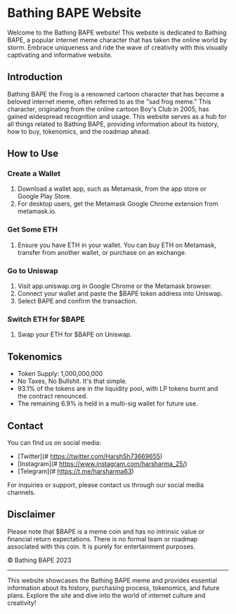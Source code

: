 # Bathing BAPE Website

Welcome to the Bathing BAPE website! This website is dedicated to Bathing BAPE, a popular internet meme character that has taken the online world by storm. Embrace uniqueness and ride the wave of creativity with this visually captivating and informative website.

## Introduction

Bathing BAPE the Frog is a renowned cartoon character that has become a beloved internet meme, often referred to as the "sad frog meme." This character, originating from the online cartoon Boy's Club in 2005, has gained widespread recognition and usage. This website serves as a hub for all things related to Bathing BAPE, providing information about its history, how to buy, tokenomics, and the roadmap ahead.

## How to Use

### Create a Wallet

1. Download a wallet app, such as Metamask, from the app store or Google Play Store.
2. For desktop users, get the Metamask Google Chrome extension from metamask.io.

### Get Some ETH

1. Ensure you have ETH in your wallet. You can buy ETH on Metamask, transfer from another wallet, or purchase on an exchange.

### Go to Uniswap

1. Visit app.uniswap.org in Google Chrome or the Metamask browser.
2. Connect your wallet and paste the $BAPE token address into Uniswap.
3. Select BAPE and confirm the transaction.

### Switch ETH for $BAPE

1. Swap your ETH for $BAPE on Uniswap.

## Tokenomics

- Token Supply: 1,000,000,000
- No Taxes, No Bullshit. It's that simple.
- 93.1% of the tokens are in the liquidity pool, with LP tokens burnt and the contract renounced.
- The remaining 6.9% is held in a multi-sig wallet for future use.

## Contact

You can find us on social media:

- [Twitter](# https://twitter.com/HarshSh73669655)
- [Instagram](# https://www.instagram.com/harsharma_25/)
- [Telegram](# https://t.me/harsharma63)

For inquiries or support, please contact us through our social media channels.

## Disclaimer

Please note that $BAPE is a meme coin and has no intrinsic value or financial return expectations. There is no formal team or roadmap associated with this coin. It is purely for entertainment purposes.

&copy; Bathing BAPE 2023

---

This website showcases the Bathing BAPE meme and provides essential information about its history, purchasing process, tokenomics, and future plans. Explore the site and dive into the world of internet culture and creativity!
